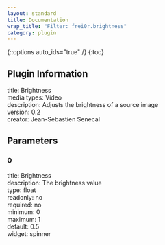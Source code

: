 ```yaml
---
layout: standard
title: Documentation
wrap_title: "Filter: frei0r.brightness"
category: plugin
---
```

{::options auto_ids="true" /}
{:toc}

## Plugin Information

title: Brightness  
media types:
Video  
description: Adjusts the brightness of a source image  
version: 0.2  
creator: Jean-Sebastien Senecal  

## Parameters

### 0

title: Brightness    
description:
The brightness value  
type: float  
readonly: no  
required: no  
minimum: 0  
maximum: 1  
default: 0.5  
widget: spinner  

